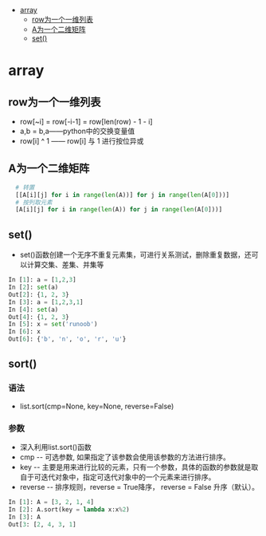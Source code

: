<!-- TOC depthFrom:1 depthTo:6 withLinks:1 updateOnSave:1 orderedList:0 -->

- [array](#array)
	- [row为一个一维列表](#row为一个一维列表)
	- [A为一个二维矩阵](#a为一个二维矩阵)
	- [set()](#set)

<!-- /TOC -->
# array

## row为一个一维列表

+ row[~i] = row[-i-1] = row[len(row) - 1 - i]
+ a,b = b,a——python中的交换变量值
+ row[i] ^ 1 —— row[i] 与 1 进行按位异或

## A为一个二维矩阵
```python
  # 转置
  [[A[i][j] for i in range(len(A))] for j in range(len(A[0]))]
  # 按列取元素
  [A[i][j] for i in range(len(A)) for j in range(len(A[0]))]
```

## set()
+ set()函数创建一个无序不重复元素集，可进行关系测试，删除重复数据，还可以计算交集、差集、并集等

```python
In [1]: a = [1,2,3]
In [2]: set(a)
Out[2]: {1, 2, 3}
In [3]: a = [1,2,3,1]
In [4]: set(a)
Out[4]: {1, 2, 3}
In [5]: x = set('runoob')
In [6]: x
Out[6]: {'b', 'n', 'o', 'r', 'u'}
```

## sort()

### 语法
+ list.sort(cmp=None, key=None, reverse=False)

### 参数

+ 深入利用list.sort()函数
+ cmp -- 可选参数, 如果指定了该参数会使用该参数的方法进行排序。
+ key -- 主要是用来进行比较的元素，只有一个参数，具体的函数的参数就是取自于可迭代对象中，指定可迭代对象中的一个元素来进行排序。
+ reverse -- 排序规则，reverse = True降序， reverse = False 升序（默认）。

```python
In [1]: A = [3, 2, 1, 4]
In [2]: A.sort(key = lambda x:x%2)
In [3]: A
Out[3: [2, 4, 3, 1]
```

